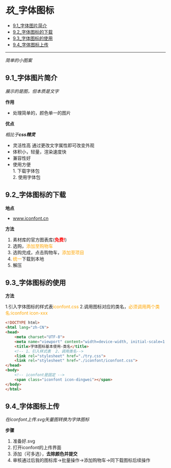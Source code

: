 # *玖*_字体图标
 
* [9.1_字体图片简介](#9.1_字体图片简介)
* [9.2_字体图标的下载](#9.2_字体图标的下载)
* [9.3_字体图标的使用](#9.3_字体图标的使用)
* [9.4_字体图标上传](#9.4_字体图标上传)

---

*简单的小图案*

## 9.1_字体图片简介

*展示的是图，但本质是文字*

**作用**

* 处理简单的，颜色单一的图片

**优点**

*相比于**css精灵***

* 灵活性高 通过更改文字属性即可改变外观
* 体积小，轻量，渲染速度快
* 兼容性好
* 使用方便<br>1. 下载字体包<br>2. 使用字体包

## 9.2_字体图标的下载

**地点**

* <a href="http://www.iconfont.cn" title="阿里巴巴矢量字体图标库">www.iconfont.cn</a>

**方法**

1. 素材库的官方图表库(<strong style="color:red;">免费!</strong>)
2. 选购，<span style="color:orange;">添加至购物车</span>
3. 选购完成，点击购物车，<span style="color:orange;">添加至项目</span>
4. <span style="color:orange;">统一</span>下载到本地
5. 解压

## 9.3_字体图标的使用

**方法**

1.引入字体图标的样式表<span style="color:orange;">iconfont.css</span>
2.调用图标对应的类名，<span style="color:orange;">必须调用两个类名:iconfont icon-xxx</span>

```html
<!DOCTYPE html>
<html lang="zh-CN">
<head>
    <meta charset="UTF-8">
    <meta name="viewport" content="width=device-width, initial-scale=1.0">
    <title>字体图标基本使用-类名</title> 
    <!-- 1、引入样式表  2、调用类名-->
    <link rel="stylesheet" href="./try.css">  
    <link rel="stylesheet" href="./iconfont/iconfont.css">
</head>
<body>
    <!-- iconfont是固定 -->
    <span class="iconfont icon-dingwei"></span>
</body>
</html>
```

## 9.4_字体图标上传

*在iconfont上传.svg矢量图转换为字体图标*

**步骤**

1. 准备好.svg
2. 打开iconfont的上传界面
3. 添加（可多选），**去除颜色并提交**
4. 审核通过后我的图标库->批量操作->添加购物车->同下载图标后续操作

